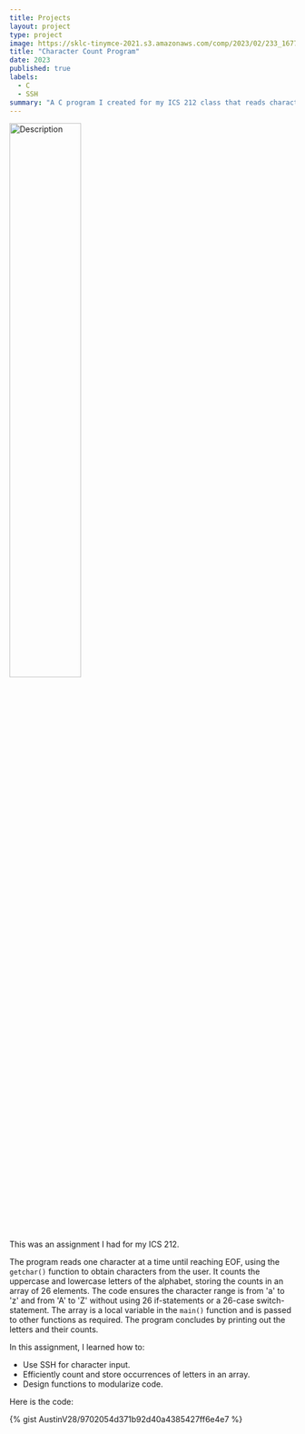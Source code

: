 ```yaml
---
title: Projects
layout: project
type: project
image: https://sklc-tinymce-2021.s3.amazonaws.com/comp/2023/02/233_1677505293.png
title: "Character Count Program"
date: 2023
published: true
labels:
  - C
  - SSH
summary: "A C program I created for my ICS 212 class that reads characters until EOF, counts uppercase and lowercase letters, and displays the character counts."
---
```


<img class="img-fluid" src="https://sklc-tinymce-2021.s3.amazonaws.com/comp/2023/02/233_1677505293.png" alt="Description" width="50%">

This was an assignment I had for my ICS 212.

The program reads one character at a time until reaching EOF, using the `getchar()` function to obtain characters from the user. It counts the uppercase and lowercase letters of the alphabet, storing the counts in an array of 26 elements. The code ensures the character range is from 'a' to 'z' and from 'A' to 'Z' without using 26 if-statements or a 26-case switch-statement. The array is a local variable in the `main()` function and is passed to other functions as required. The program concludes by printing out the letters and their counts.

In this assignment, I learned how to:
- Use SSH for character input.
- Efficiently count and store occurrences of letters in an array.
- Design functions to modularize code.

Here is the code:

{% gist AustinV28/9702054d371b92d40a4385427ff6e4e7 %}
